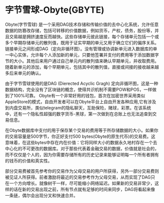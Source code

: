# 字节雪球-Obyte(GBYTE)

Obyte(字节雪球) 是一个采用DAG技术存储和传输价值的去中心化系统，允许任意数据的防篡改存储，包括可转移的价值数据，例如货币，产权，债务，股份等，并且交易越是拥挤速度反而越快。这些存储单元彼此链接，每个存储单元包括一个或多个早期存储单元的散列值，既用于证实早期的单元又用于确立它们的偏序关系。链接单元之间形成DAG（定向非循环图）。没有管理或协调新单元进入数据库的单一中心实体，允许每个人添加新的单元，只要他签署并支付的费用等于添加数据字节的大小。其他后来用户通过自己单元内的散列值来确认早期单元，并收取费用。随着新单元的添加，每个早期单元，包括其中的散列值，直接或间接的接收越来越多后来单元的确认。

由于字节雪球使用的是DAG (Dierected Acyclic Gragh) 定向非循环图，这是一种数据结构，完全没有了区块链的概念，使得共识机制不需要POW和POS，一样做到了100%可靠。 Obyte有一个非常好用的钱包，首次在加密世界采用类似AppleStore的模式，自由开发者可以在Obyte平台上自由开发各种应用,它有涉及到内盘交易所，类似telegram的隐私聊天，互助保险，赌球，彩票。在该系统中，还有一个隐私性超强的数字货币-黑球，第一次做到在总账上也无法追查到交易信息。

在Obyte数据库中支付的用于保存某个交易的费用等于所存储数据的大小。如果你的交易容量是500字节，你正好支付500 bytes(Obyte的原生代币)的交易费。这意味着，在这些bytes中存在内在价值：它将同样大小的数据永久地村存在一个去中心化的不可更改的数据库。对于那些代表着金融交易的数据，价值就是社会的，而不仅仅是个人的，因为你需要存储所有的历史记录来能够证明每一个所有者拥有的钱币的价值和真实性。

部分交易费被首先参考你的交易作为父母交易的用户所获得，另外一部分交易费则被见证人所获得。前者激励将最近的交易参考作为父母交易，从而实现了DAG只在一个方向增长。就像树干一样，尽可能缩小网络延迟。如果新的交易非常少，这样的话在新的交易出现之前，所有节点就有足够的时间来同步，DAG将看起来像一条链，偶尔会出现分叉和快速合并。
